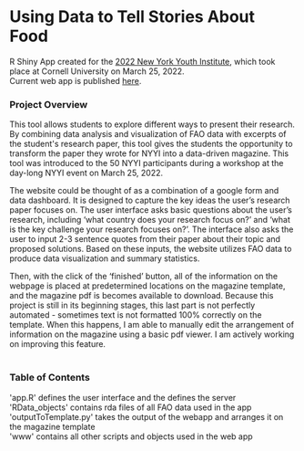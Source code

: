 # Using Data to Tell Stories About Food 
R Shiny App created for the [2022 New York Youth Institute](https://cals.cornell.edu/global-development/new-york-youth-institute), which took place at Cornell University on March 25, 2022. <br/>
Current web app is published [here](https://0bexj0-grace-campidilli.shinyapps.io/wfp_data_app/).  <br/>
### Project Overview
This tool allows students to explore different ways to present their research. By combining data analysis and visualization of FAO data with excerpts of the student's research paper, this tool gives the students the opportunity to transform the paper they wrote for NYYI into a data-driven magazine. This tool was introduced to the 50 NYYI participants during a workshop at the day-long NYYI event on March 25, 2022.

The website could be thought of as a combination of a google form and data dashboard. It is designed to capture the key ideas the user’s research paper focuses on. The user interface asks basic questions about the user’s research, including ‘what country does your research focus on?’ and ‘what is the key challenge your research focuses on?’. The interface also asks the user to input 2-3 sentence quotes from their paper about their topic and proposed solutions. Based on these inputs, the website utilizes FAO data to produce data visualization and summary statistics.

Then, with the click of the ‘finished’ button, all of the information on the webpage is placed at predetermined locations on the magazine template, and the magazine pdf is becomes available to download. Because this project is still in its beginning stages, this last part is not perfectly automated - sometimes text is not formatted 100% correctly on the template. When this happens, I am able to manually edit the arrangement of information on the magazine using a basic pdf viewer. I am actively working on improving this feature. <br/><br/>
### Table of Contents<br/>
'app.R' defines the user interface and the defines the server<br/>
'RData_objects' contains rda files of all FAO data used in the app<br/>
'outputToTemplate.py' takes the output of the webapp and arranges it on the magazine template<br/>
'www' contains all other scripts and objects used in the web app<br/>

